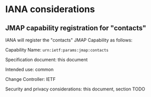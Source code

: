 # IANA considerations

## JMAP capability registration for "contacts"

IANA will register the "contacts" JMAP Capability as follows:

Capability Name: `urn:ietf:params:jmap:contacts`

Specification document: this document

Intended use: common

Change Controller: IETF

Security and privacy considerations: this document, section TODO


